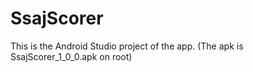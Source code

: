 # SsajScorer

This is the Android Studio project of the app. (The apk is SsajScorer_1_0_0.apk on root)
